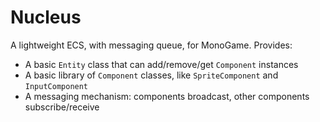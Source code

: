 # Nucleus

A lightweight ECS, with messaging queue, for MonoGame.  Provides:

- A basic `Entity` class that can add/remove/get `Component` instances
- A basic library of `Component` classes, like `SpriteComponent` and `InputComponent`
- A messaging mechanism: components broadcast, other components subscribe/receive

